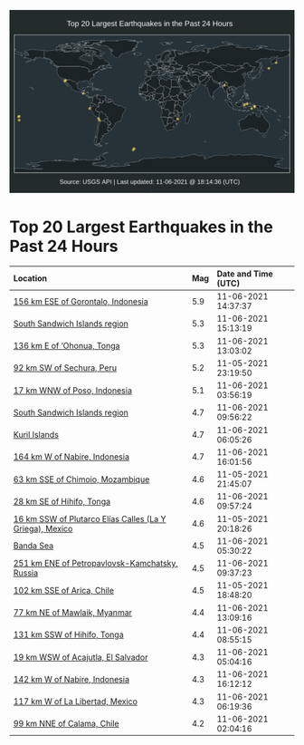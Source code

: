 ![Map](./map.png)

# Top 20 Largest Earthquakes in the Past 24 Hours

| Location | Mag | Date and Time (UTC) |
|:---|:---|:---|
| [156 km ESE of Gorontalo, Indonesia](https://earthquake.usgs.gov/earthquakes/eventpage/us7000fs08) | 5.9 | 11-06-2021 14:37:37 |
| [South Sandwich Islands region](https://earthquake.usgs.gov/earthquakes/eventpage/us7000fs1f) | 5.3 | 11-06-2021 15:13:19 |
| [136 km E of ‘Ohonua, Tonga](https://earthquake.usgs.gov/earthquakes/eventpage/us7000frzy) | 5.3 | 11-06-2021 13:03:02 |
| [92 km SW of Sechura, Peru](https://earthquake.usgs.gov/earthquakes/eventpage/us7000frvc) | 5.2 | 11-05-2021 23:19:50 |
| [17 km WNW of Poso, Indonesia](https://earthquake.usgs.gov/earthquakes/eventpage/us7000frwy) | 5.1 | 11-06-2021 03:56:19 |
| [South Sandwich Islands region](https://earthquake.usgs.gov/earthquakes/eventpage/us7000frz9) | 4.7 | 11-06-2021 09:56:22 |
| [Kuril Islands](https://earthquake.usgs.gov/earthquakes/eventpage/us7000fry6) | 4.7 | 11-06-2021 06:05:26 |
| [164 km W of Nabire, Indonesia](https://earthquake.usgs.gov/earthquakes/eventpage/us7000fs2d) | 4.7 | 11-06-2021 16:01:56 |
| [63 km SSE of Chimoio, Mozambique](https://earthquake.usgs.gov/earthquakes/eventpage/us7000frur) | 4.6 | 11-05-2021 21:45:07 |
| [28 km SE of Hihifo, Tonga](https://earthquake.usgs.gov/earthquakes/eventpage/us7000frz4) | 4.6 | 11-06-2021 09:57:24 |
| [16 km SSW of Plutarco Elías Calles (La Y Griega), Mexico](https://earthquake.usgs.gov/earthquakes/eventpage/us7000fru2) | 4.6 | 11-05-2021 20:18:26 |
| [Banda Sea](https://earthquake.usgs.gov/earthquakes/eventpage/us7000frxq) | 4.5 | 11-06-2021 05:30:22 |
| [251 km ENE of Petropavlovsk-Kamchatsky, Russia](https://earthquake.usgs.gov/earthquakes/eventpage/us7000fryz) | 4.5 | 11-06-2021 09:37:23 |
| [102 km SSE of Arica, Chile](https://earthquake.usgs.gov/earthquakes/eventpage/us7000frth) | 4.5 | 11-05-2021 18:48:20 |
| [77 km NE of Mawlaik, Myanmar](https://earthquake.usgs.gov/earthquakes/eventpage/us7000fs01) | 4.4 | 11-06-2021 13:09:16 |
| [131 km SSW of Hihifo, Tonga](https://earthquake.usgs.gov/earthquakes/eventpage/us7000fryt) | 4.4 | 11-06-2021 08:55:15 |
| [19 km WSW of Acajutla, El Salvador](https://earthquake.usgs.gov/earthquakes/eventpage/us7000frxa) | 4.3 | 11-06-2021 05:04:16 |
| [142 km W of Nabire, Indonesia](https://earthquake.usgs.gov/earthquakes/eventpage/us7000fs2g) | 4.3 | 11-06-2021 16:12:12 |
| [117 km W of La Libertad, Mexico](https://earthquake.usgs.gov/earthquakes/eventpage/us7000fry2) | 4.3 | 11-06-2021 06:19:36 |
| [99 km NNE of Calama, Chile](https://earthquake.usgs.gov/earthquakes/eventpage/us7000frwp) | 4.2 | 11-06-2021 02:04:16 |
